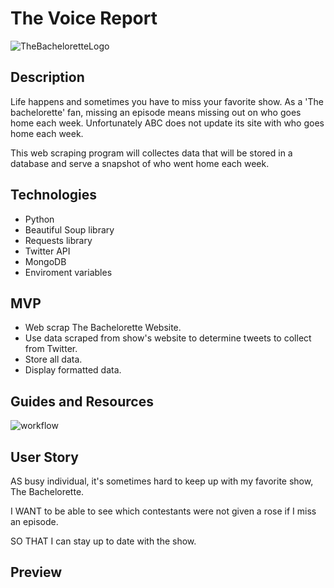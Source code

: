 # The Voice Report

![TheBacheloretteLogo]()

## Description

Life happens and sometimes you have to miss your favorite show. As a 'The bachelorette' fan, missing an episode means missing out on who goes home each week. Unfortunately ABC does not update its site with who goes home each week.

This web scraping program will collectes data that will be stored in a database and serve a snapshot of who went home each week.

## Technologies

- Python
- Beautiful Soup library
- Requests library
- Twitter API
- MongoDB
- Enviroment variables

## MVP

- Web scrap The Bachelorette Website.
- Use data scraped from show's website to determine tweets to collect from Twitter.
- Store all data.
- Display formatted data.

## Guides and Resources

![workflow]()

## User Story
AS busy individual, it's sometimes hard to keep up with my favorite show, The Bachelorette.

I WANT to be able to see which contestants were not given a rose if I miss an episode.

SO THAT I can stay up to date with the show.

## Preview
